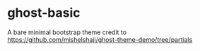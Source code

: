 # ghost-basic
A bare minimal bootstrap theme credit to https://github.com/mishelshaji/ghost-theme-demo/tree/partials